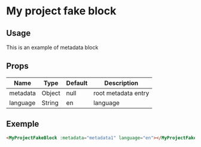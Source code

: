 # My project fake block

## Usage 

This is an example of metadata block

## Props

| Name          | Type           | Default  | Description  |
| ------------- |----------------| ---------|--------------|
| metadata | Object | null | root metadata entry|
| language | String | en | language |


## Exemple

```html
<MyProjectFakeBlock :metadata="metadata1" language="en"></MyProjectFakeBlock>
``` 

<demo-my-project-fake-block language="en"></demo-my-project-fake-block>